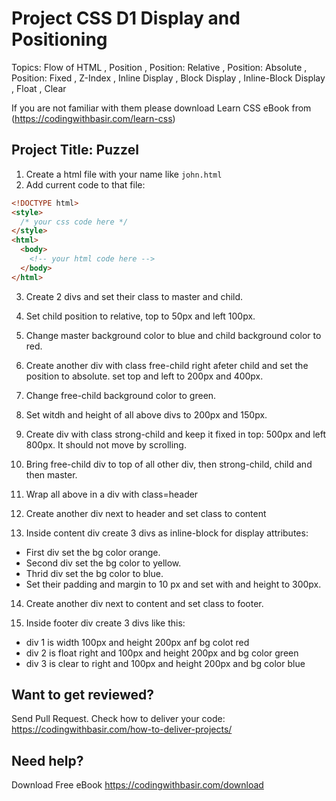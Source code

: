 # Project CSS D1 Display and Positioning

Topics: Flow of HTML
, Position
, Position: Relative
, Position: Absolute
, Position: Fixed
, Z-Index
, Inline Display
, Block Display
, Inline-Block Display
, Float
, Clear

If you are not familiar with them please download Learn CSS eBook from (https://codingwithbasir.com/learn-css)

## Project Title: Puzzel

1. Create a html file with your name like `john.html`
2. Add current code to that file:

```html
<!DOCTYPE html>
<style>
  /* your css code here */
</style>
<html>
  <body>
    <!-- your html code here -->
  </body>
</html>
```

3. Create 2 divs and set their class to master and child.

4. Set child position to relative, top to 50px and left 100px.

5. Change master background color to blue and child background color to red.

6. Create another div with class free-child right afeter child and set the position to absolute. set top and left to 200px and 400px.

7. Change free-child background color to green.

8. Set witdh and height of all above divs to 200px and 150px.

9. Create div with class strong-child and keep it fixed in top: 500px and left 800px. It should not move by scrolling.

10. Bring free-child div to top of all other div, then strong-child, child and then master.

11. Wrap all above in a div with class=header

12. Create another div next to header and set class to content

13. Inside content div create 3 divs as inline-block for display attributes:

- First div set the bg color orange.
- Second div set the bg color to yellow.
- Thrid div set the bg color to blue.
- Set their padding and margin to 10 px and set with and height to 300px.

14. Create another div next to content and set class to footer.

15. Inside footer div create 3 divs like this:

- div 1 is width 100px and height 200px anf bg colot red
- div 2 is float right and 100px and height 200px and bg color green
- div 3 is clear to right and 100px and height 200px and bg color blue

## Want to get reviewed?

Send Pull Request. Check how to deliver your code: https://codingwithbasir.com/how-to-deliver-projects/

## Need help?

Download Free eBook https://codingwithbasir.com/download

